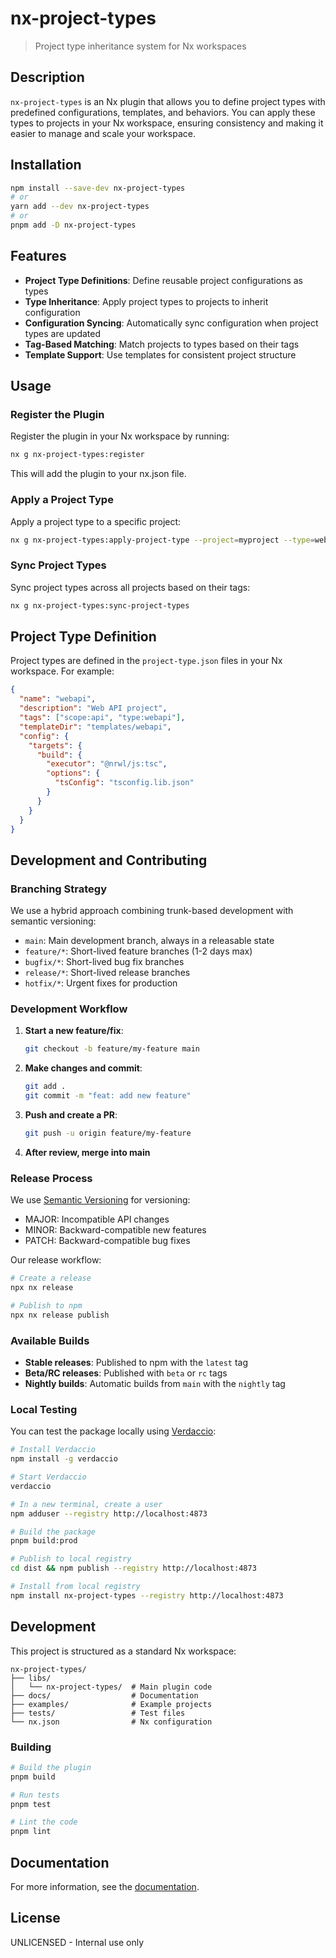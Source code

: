 # nx-project-types

> Project type inheritance system for Nx workspaces

## Description

`nx-project-types` is an Nx plugin that allows you to define project types with predefined configurations, templates, and behaviors. You can apply these types to projects in your Nx workspace, ensuring consistency and making it easier to manage and scale your workspace.

## Installation

```bash
npm install --save-dev nx-project-types
# or
yarn add --dev nx-project-types
# or
pnpm add -D nx-project-types
```

## Features

- **Project Type Definitions**: Define reusable project configurations as types
- **Type Inheritance**: Apply project types to projects to inherit configuration
- **Configuration Syncing**: Automatically sync configuration when project types are updated
- **Tag-Based Matching**: Match projects to types based on their tags
- **Template Support**: Use templates for consistent project structure

## Usage

### Register the Plugin

Register the plugin in your Nx workspace by running:

```bash
nx g nx-project-types:register
```

This will add the plugin to your nx.json file.

### Apply a Project Type

Apply a project type to a specific project:

```bash
nx g nx-project-types:apply-project-type --project=myproject --type=webapi
```

### Sync Project Types

Sync project types across all projects based on their tags:

```bash
nx g nx-project-types:sync-project-types
```

## Project Type Definition

Project types are defined in the `project-type.json` files in your Nx workspace. For example:

```json
{
  "name": "webapi",
  "description": "Web API project",
  "tags": ["scope:api", "type:webapi"],
  "templateDir": "templates/webapi",
  "config": {
    "targets": {
      "build": {
        "executor": "@nrwl/js:tsc",
        "options": {
          "tsConfig": "tsconfig.lib.json"
        }
      }
    }
  }
}
```

## Development and Contributing

### Branching Strategy

We use a hybrid approach combining trunk-based development with semantic versioning:

- `main`: Main development branch, always in a releasable state
- `feature/*`: Short-lived feature branches (1-2 days max)
- `bugfix/*`: Short-lived bug fix branches
- `release/*`: Short-lived release branches
- `hotfix/*`: Urgent fixes for production

### Development Workflow

1. **Start a new feature/fix**:
   ```bash
   git checkout -b feature/my-feature main
   ```

2. **Make changes and commit**:
   ```bash
   git add .
   git commit -m "feat: add new feature"
   ```

3. **Push and create a PR**:
   ```bash
   git push -u origin feature/my-feature
   ```

4. **After review, merge into main**

### Release Process

We use [Semantic Versioning](https://semver.org/) for versioning:

- MAJOR: Incompatible API changes
- MINOR: Backward-compatible new features
- PATCH: Backward-compatible bug fixes

Our release workflow:

```bash
# Create a release
npx nx release

# Publish to npm
npx nx release publish
```

### Available Builds

- **Stable releases**: Published to npm with the `latest` tag
- **Beta/RC releases**: Published with `beta` or `rc` tags
- **Nightly builds**: Automatic builds from `main` with the `nightly` tag

### Local Testing

You can test the package locally using [Verdaccio](https://verdaccio.org/):

```bash
# Install Verdaccio
npm install -g verdaccio

# Start Verdaccio
verdaccio

# In a new terminal, create a user
npm adduser --registry http://localhost:4873

# Build the package
pnpm build:prod

# Publish to local registry
cd dist && npm publish --registry http://localhost:4873

# Install from local registry
npm install nx-project-types --registry http://localhost:4873
```

## Development

This project is structured as a standard Nx workspace:

```
nx-project-types/
├── libs/
│   └── nx-project-types/  # Main plugin code
├── docs/                  # Documentation
├── examples/              # Example projects
├── tests/                 # Test files
└── nx.json                # Nx configuration
```

### Building

```bash
# Build the plugin
pnpm build

# Run tests
pnpm test

# Lint the code
pnpm lint
```

## Documentation

For more information, see the [documentation](./docs/README.md).

## License

UNLICENSED - Internal use only
